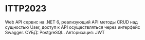 # ITTP2023
Web API сервис на .NET 6, реализующий API методы CRUD над сущностью User, доступ к API осуществляться через интерфейс Swagger. 
СУБД: PostgreSQL.
Авторизация: JWT
